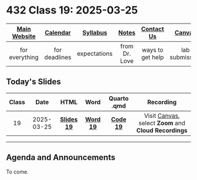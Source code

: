 # 432 Class 19: 2025-03-25

[Main Website](https://thomaselove.github.io/432-2025/) | [Calendar](https://thomaselove.github.io/432-2025/calendar.html) | [Syllabus](https://thomaselove.github.io/432-syllabus-2025/) | [Notes](https://thomaselove.github.io/432-notes/) | [Contact Us](https://thomaselove.github.io/432-2025/contact.html) | [Canvas](https://canvas.case.edu) | [Data and Code](https://github.com/THOMASELOVE/432-data) | [Sources](https://github.com/THOMASELOVE/432-classes-2024/tree/main/sources)
:-----------: | :--------------: | :----------: | :---------: | :-------------: | :-----------: | :------------: |:------:
for everything | for deadlines | expectations | from Dr. Love | ways to get help | lab submission | for downloads | to read

## Today's Slides

Class | Date | HTML | Word | Quarto .qmd | Recording
:---: | :--------: | :------: | :------: | :------: | :-------------:
19 | 2025-03-25 | **[Slides 19](https://thomaselove.github.io/432-slides-2025/slides19.html)** | **[Word 19](https://thomaselove.github.io/432-slides-2025/slides19w.docx)** | **[Code 19](https://github.com/THOMASELOVE/432-slides-2025/blob/main/slides19.qmd)** | Visit [Canvas](https://canvas.case.edu/), select **Zoom** and **Cloud Recordings**

---

## Agenda and Announcements

To come.

